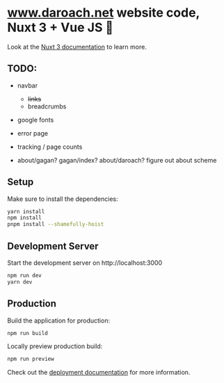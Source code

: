 # www.daroach.net website code, Nuxt 3 + Vue JS 🚢

Look at the [Nuxt 3 documentation](https://nuxt.com/docs/getting-started/introduction) to learn more.

## TODO:

* navbar
    * ~~links~~
    * breadcrumbs

* google fonts
* error page
* tracking / page counts
* about/gagan? gagan/index? about/daroach? figure out about scheme

## Setup

Make sure to install the dependencies:

```bash
yarn install
npm install
pnpm install --shamefully-hoist
```

## Development Server

Start the development server on http://localhost:3000

```bash
npm run dev
yarn dev
```

## Production

Build the application for production:

```bash
npm run build
```

Locally preview production build:

```bash
npm run preview
```

Check out the [deployment documentation](https://nuxt.com/docs/getting-started/deployment) for more information.
